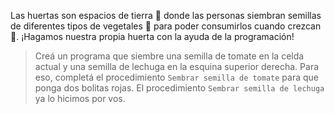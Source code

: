<gs-attire attire-url="https://raw.githubusercontent.com/MumukiProject/mumuki-guia-gobstones-la-programacion-a-la-escuela-taller/master/assets/attires/config_1600722468943.json"></gs-attire>

<gs-toolbox toolbox-url="https://raw.githubusercontent.com/MumukiProject/mumuki-guia-gobstones-la-programacion-a-la-escuela-taller/master/assets/toolbox_1600723529023.xml"></gs-toolbox>

Las huertas son espacios de tierra :seedling: donde las personas siembran semillas de diferentes tipos de vegetales :chestnut: para poder consumirlos cuando crezcan :fork_and_knife:. ¡Hagamos nuestra propia huerta con la ayuda de la programación!

> Creá un programa que siembre una semilla de tomate en la celda actual y una semilla de lechuga en la esquina superior derecha. Para eso, completá el procedimiento `Sembrar semilla de tomate` para que ponga dos bolitas rojas. El procedimiento `Sembrar semilla de lechuga` ya lo hicimos por vos.